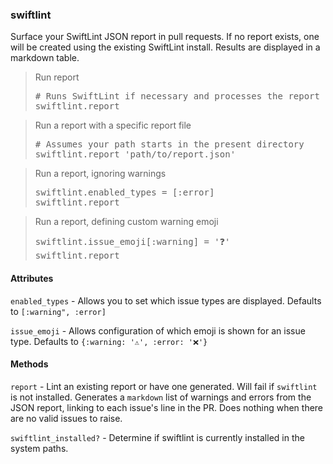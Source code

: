 

### swiftlint

Surface your SwiftLint JSON report in pull requests.
If no report exists, one will be created using the existing SwiftLint install.
Results are displayed in a markdown table.

<blockquote>Run report
  <pre>
# Runs SwiftLint if necessary and processes the report using the default settings
swiftlint.report</pre>
</blockquote>

<blockquote>Run a report with a specific report file
  <pre>
# Assumes your path starts in the present directory
swiftlint.report 'path/to/report.json'</pre>
</blockquote>

<blockquote>Run a report, ignoring warnings
  <pre>
swiftlint.enabled_types = [:error]
swiftlint.report</pre>
</blockquote>

<blockquote>Run a report, defining custom warning emoji
  <pre>
swiftlint.issue_emoji[:warning] = '❓'
swiftlint.report</pre>
</blockquote>



#### Attributes

`enabled_types` - Allows you to set which issue types are displayed.
Defaults to `[:warning", :error]`

`issue_emoji` - Allows configuration of which emoji is shown for an issue type.
Defaults to `{:warning: '⚠', :error: '❌'}`




#### Methods

`report` - Lint an existing report or have one generated. Will fail if `swiftlint` is not installed.
Generates a `markdown` list of warnings and errors from the JSON report, linking to each issue's line in the PR.
Does nothing when there are no valid issues to raise.

`swiftlint_installed?` - Determine if swiftlint is currently installed in the system paths.




